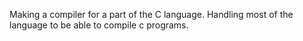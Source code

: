 Making a compiler for a part of the C language. Handling most of the language to be able to compile c programs.
